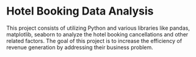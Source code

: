 # Hotel Booking Data Analysis
This project consists of utilizing Python and various libraries like pandas, matplotlib, seaborn to analyze the hotel booking cancellations and other related factors. The goal of this project is to increase the efficiency of revenue generation by addressing their business problem.  
